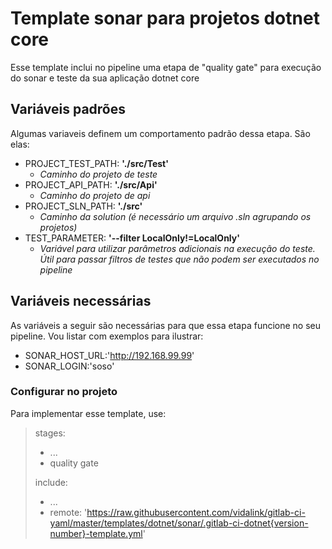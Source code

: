 # Template sonar para projetos dotnet core
Esse template inclui no pipeline uma etapa de "quality gate" para execução do sonar e teste da sua aplicação dotnet core

## Variáveis padrões
Algumas variaveis definem um comportamento padrão dessa etapa. São elas:
- PROJECT_TEST_PATH: **'./src/Test'**
  - _Caminho do projeto de teste_
- PROJECT_API_PATH: **'./src/Api'**
  - _Caminho do projeto de api_
- PROJECT_SLN_PATH: **'./src'**
  - _Caminho da solution (é necessário um arquivo .sln agrupando os projetos)_
- TEST_PARAMETER: **'--filter LocalOnly!=LocalOnly'**
  - _Variável para utilizar parâmetros adicionais na execução do teste. Útil para passar filtros de testes que não podem ser executados no pipeline_
  
## Variáveis necessárias
As variáveis a seguir são necessárias para que essa etapa funcione no seu pipeline. Vou listar com exemplos para ilustrar:
- SONAR_HOST_URL:'http://192.168.99.99'
- SONAR_LOGIN:'soso'

### Configurar no projeto
Para implementar esse template, use:
> stages:
>   - ...
>   - quality gate
>
> include:
>   - ...
>   - remote: 'https://raw.githubusercontent.com/vidalink/gitlab-ci-yaml/master/templates/dotnet/sonar/.gitlab-ci-dotnet{version-number}-template.yml'

